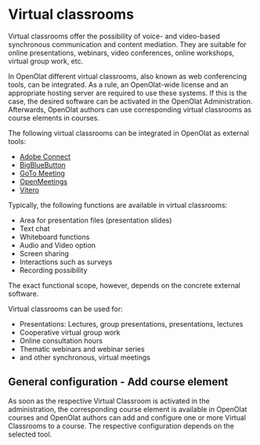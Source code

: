 # Virtual classrooms

Virtual classrooms offer the possibility of voice- and video-based synchronous
communication and content mediation.  They are suitable for online
presentations, webinars, video conferences, online workshops, virtual group
work, etc.

In OpenOlat different virtual classrooms, also known as web conferencing
tools, can be integrated. As a rule, an OpenOlat-wide license and an
appropriate hosting server are required to use these systems. If this is the
case, the desired software can be activated in the OpenOlat Administration.
Afterwards, OpenOlat authors can use corresponding virtual classrooms as
course elements in courses.

The following virtual classrooms can be integrated in OpenOlat as external
tools:

  * [Adobe Connect](Course_element_Adobe_Connect.md)
  * [BigBlueButton](Course_element_BigBlueButton.md)
  * [GoTo Meeting](Course+element+GoToMeeting.html)
  * [OpenMeetings](Course+element+OpenMeetings.html)
  * [Vitero](Course+element+vitero.html)

Typically, the following functions are available in virtual classrooms:

  * Area for presentation files (presentation slides)
  * Text chat
  * Whiteboard functions
  * Audio and Video option
  * Screen sharing
  * Interactions such as surveys
  * Recording possibility

The exact functional scope, however, depends on the concrete external
software.

Virtual classrooms can be used for:

  * Presentations: Lectures, group presentations, presentations, lectures
  * Cooperative virtual group work
  * Online consultation hours
  * Thematic webinars and webinar series
  * and other synchronous, virtual meetings

## General configuration - Add course element

As soon as the respective Virtual Classroom is activated in the
administration, the corresponding course element is available in OpenOlat
courses and OpenOlat authors can add and configure one or more Virtual
Classrooms to a course. The respective configuration depends on the selected
tool.

